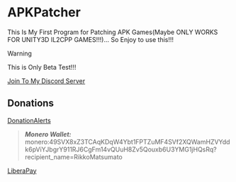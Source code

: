 # APKPatcher
This Is My First Program for Patching APK Games(Maybe ONLY WORKS FOR UNITY3D IL2CPP GAMES!!!)... So Enjoy to use this!!!

> [!WARNING]
> This is Only Beta Test!!!

[Join To My Discord Server](https://discord.gg/U2P5Hrcq9C)
## Donations

[DonationAlerts](https://donationalerts.com/r/rikkomatsumato)

> **_Monero Wallet:_** 
> monero:49SVX8xZ3TCAqKDqW4Ybt1FPTZuMF4SVf2XQWamHZVYddk6pViYJbgrY911RJ6CgFm14vQUuH8Zv5Qouxb6U3YMG1jHQsRq?recipient_name=RikkoMatsumato

[LiberaPay](https://liberapay.com/RikkoMatsumatoOfficial/donate)

